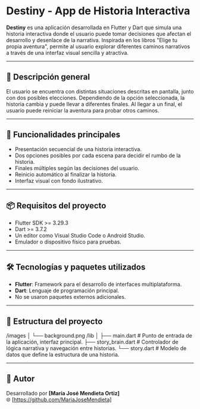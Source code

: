 # Destiny - App de Historia Interactiva

**Destiny** es una aplicación desarrollada en Flutter y Dart que simula una historia interactiva donde el usuario puede tomar decisiones que afectan el desarrollo y desenlace de la narrativa. Inspirada en los libros "Elige tu propia aventura", permite al usuario explorar diferentes caminos narrativos a través de una interfaz visual sencilla y atractiva.

---

## 🧠 Descripción general

El usuario se encuentra con distintas situaciones descritas en pantalla, junto con dos posibles elecciones. Dependiendo de la opción seleccionada, la historia cambia y puede llevar a diferentes finales. Al llegar a un final, el usuario puede reiniciar la aventura para probar otros caminos.

---

## 🚀 Funcionalidades principales

- Presentación secuencial de una historia interactiva.
- Dos opciones posibles por cada escena para decidir el rumbo de la historia.
- Finales múltiples según las decisiones del usuario.
- Reinicio automático al finalizar la historia.
- Interfaz visual con fondo ilustrativo.

---

## 📦 Requisitos del proyecto

- Flutter SDK >= 3.29.3
- Dart >= 3.7.2
- Un editor como Visual Studio Code o Android Studio.
- Emulador o dispositivo físico para pruebas.

---

## 🛠️ Tecnologías y paquetes utilizados

- **Flutter**: Framework para el desarrollo de interfaces multiplataforma.
- **Dart**: Lenguaje de programación principal.
- No se usaron paquetes externos adicionales.

---

## 📁 Estructura del proyecto

/images
│
└── background.png
/lib
│
├── main.dart # Punto de entrada de la aplicación, interfaz principal.
├── story_brain.dart # Controlador de lógica narrativa y navegación entre historias.
└── story.dart # Modelo de datos que define la estructura de una historia.

---

## 👤 Autor

Desarrollado por **[María José Mendieta Ortiz]**   
🌐 [https://github.com/MariaJoseMendieta]
